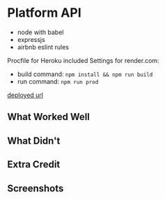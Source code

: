 #  Platform API

* node with babel
* expressjs
* airbnb eslint rules

Procfile for Heroku included
Settings for render.com:
* build command:  `npm install && npm run build`
* run command:  `npm run prod`

[deployed url](http://url-if-deployed-here)

## What Worked Well

## What Didn't

## Extra Credit

## Screenshots


